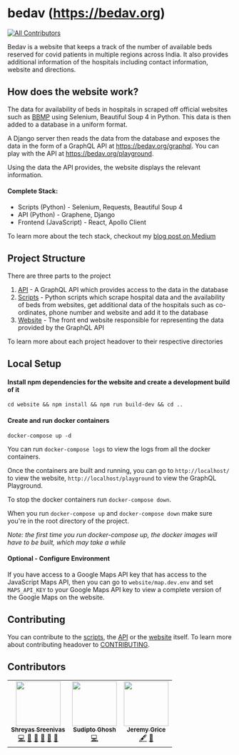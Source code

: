 # bedav (https://bedav.org)
<!-- ALL-CONTRIBUTORS-BADGE:START - Do not remove or modify this section -->
[![All Contributors](https://img.shields.io/badge/all_contributors-3-orange.svg?style=flat-square)](#contributors-)
<!-- ALL-CONTRIBUTORS-BADGE:END -->
Bedav is a website that keeps a track of the number of available beds reserved for covid patients in multiple regions across India. It also provides additional information of the hospitals including contact information, website and directions.

## How does the website work?

The data for availability of beds in hospitals in scraped off official websites such as [BBMP](https://apps.bbmpgov.in/covidbedstatus/) using Selenium, Beautiful Soup 4 in Python.
This data is then added to a database in a uniform format.

A Django server then reads the data from the database and exposes the data in the form of a GraphQL API at https://bedav.org/graphql. You can play with the API at https://bedav.org/playground.

Using the data the API provides, the website displays the relevant information.

#### Complete Stack:
- Scripts (Python) - Selenium, Requests, Beautiful Soup 4
- API (Python) - Graphene, Django
- Frontend (JavaScript) - React, Apollo Client

To learn more about the tech stack, checkout my [blog post on Medium](https://medium.com/@shreyas.sreenivas/building-bedav-org-83ce6a61fab6)

## Project Structure

There are three parts to the project

1. [API](/api) - A GraphQL API which provides access to the data in the database
2. [Scripts](/scripts) - Python scripts which scrape hospital data and the availability of beds from websites, get additional data of the hospitals such as co-ordinates, phone number and website and add it to the database
3. [Website](/website) - The front end website responsible for representing the data provided by the GraphQL API

To learn more about each project headover to their respective directories

## Local Setup

#### Install npm dependencies for the website and create a development build of it
```
cd website && npm install && npm run build-dev && cd ..
```

#### Create and run docker containers
```
docker-compose up -d
```

You can run `docker-compose logs` to view the logs from all the docker containers.

Once the containers are built and running, you can go to `http://localhost/` to view the website, `http://localhost/playground` to view the GraphQL Playground.

To stop the docker containers run `docker-compose down`.

When you run `docker-compose up` and `docker-compose down` make sure you're in the root directory of the project.

*Note: the first time you run docker-compose up, the docker images will have to be built, which may take a while*

#### Optional - Configure Environment

If you have access to a Google Maps API key that has access to the JavaScript Maps API, then you can go to `website/map.dev.env` and set `MAPS_API_KEY` to your Google Maps API key to view a complete version of the Google Maps on the website.

## Contributing

You can contribute to the [scripts](/scripts), the [API](/api) or the [website](/website) itself. To learn more about contributing headover to [CONTRIBUTING](/CONTRIBUTING.md).

## Contributors

<!-- ALL-CONTRIBUTORS-LIST:START - Do not remove or modify this section -->
<!-- prettier-ignore-start -->
<!-- markdownlint-disable -->
<table>
  <tr>
    <td align="center"><a href="http://bedav.org"><img src="https://avatars2.githubusercontent.com/u/46835608?v=4" width="100px;" alt=""/><br /><sub><b>Shreyas Sreenivas</b></sub></a><br /><a href="https://github.com/shreyas44/bedav/commits?author=shreyas44" title="Code">💻</a> <a href="https://github.com/shreyas44/bedav/commits?author=shreyas44" title="Documentation">📖</a> <a href="#design-shreyas44" title="Design">🎨</a> <a href="#ideas-shreyas44" title="Ideas, Planning, & Feedback">🤔</a> <a href="#maintenance-shreyas44" title="Maintenance">🚧</a> <a href="https://github.com/shreyas44/bedav/pulls?q=is%3Apr+reviewed-by%3Ashreyas44" title="Reviewed Pull Requests">👀</a></td>
    <td align="center"><a href="https://sudipto.ghosh.pro"><img src="https://avatars3.githubusercontent.com/u/11232940?v=4" width="100px;" alt=""/><br /><sub><b>Sudipto Ghosh</b></sub></a><br /><a href="https://github.com/shreyas44/bedav/commits?author=sudiptog81" title="Code">💻</a></td>
    <td align="center"><a href="https://github.com/jeremylgrice"><img src="https://avatars0.githubusercontent.com/u/12513606?v=4" width="100px;" alt=""/><br /><sub><b>Jeremy Grice</b></sub></a><br /><a href="#content-jeremylgrice" title="Content">🖋</a> <a href="https://github.com/shreyas44/bedav/commits?author=jeremylgrice" title="Documentation">📖</a></td>
  </tr>
</table>

<!-- markdownlint-enable -->
<!-- prettier-ignore-end -->
<!-- ALL-CONTRIBUTORS-LIST:END -->